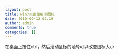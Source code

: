 ```yaml
---
layout: post
title: win7桌面使用小图标
date: 2010-06-12 03:19
author: admin
comments: true
categories: []
---
```

在桌面上按住ctrl，然后滚动鼠标的滚轮可以改变图标大小
